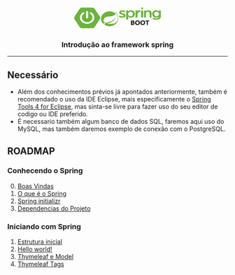 <p align="center">
    <img src="../assets/springboot.png" alt="spring logo" width="200" height="50">
</p>

<h3 align="center">Introdução ao framework spring</h3>

***

## Necessário
 * Além dos conhecimentos prévios já apontados anteriormente, também é recomendado o uso da IDE Eclipse, mais especificamente o [Spring Tools 4 for Eclipse](https://spring.io/tools), mas sinta-se livre para fazer uso do seu editor de codigo ou IDE preferido.
 * É necessario também algum banco de dados SQL, faremos aqui uso do MySQL, mas também daremos exemplo de conexão com o PostgreSQL.

## ROADMAP

### Conhecendo o Spring

0. [Boas Vindas](./1-Conhecendo-o-Spring/boas-vindas.md)
1. [O que é o Spring](./1-Conhecendo-o-Spring/o-que-e-o-spring.md)
2. [Spring initializr](./1-Conhecendo-o-Spring/spring-initializr.md)
3. [Dependencias do Projeto](./1-Conhecendo-o-Spring/dependencias-do-projeto.md)

### Iniciando com Spring

1. [Estrutura inicial](./2-Iniciando-com-Spring/estrutura-inicial.md)
2. [Hello world!](./2-Iniciando-com-Spring/hello-world.md)
3. [Thymeleaf e Model](./2-Iniciando-com-Spring/thymeleaf-e-model.md)
3. [Thymeleaf Tags](./2-Iniciando-com-Spring/thymeleaf-tags.md)